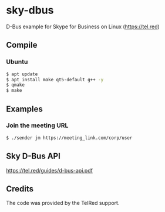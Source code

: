 # sky-dbus
D-Bus example for Skype for Business on Linux (https://tel.red)

## Compile

### Ubuntu

```sh
$ apt update
$ apt install make qt5-default g++ -y
$ qmake
$ make
```

## Examples

### Join the meeting URL

```sh
$ ./sender jm https://meeting_link.com/corp/user
```

## Sky D-Bus API

https://tel.red/guides/d-bus-api.pdf

## Credits

The code was provided by the TelRed support.
